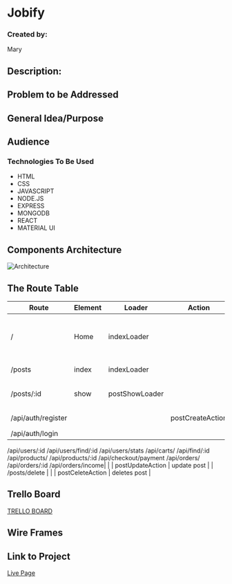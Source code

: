 # Jobify

### Created by:

Mary

## Description:



## Problem to be Addressed



## General Idea/Purpose



## Audience



### Technologies To Be Used

- HTML
- CSS
- JAVASCRIPT
- NODE.JS
- EXPRESS
- MONGODB
- REACT
- MATERIAL UI

## Components Architecture
![Architecture](https://i.imgur.com/gAmjO3q.png)

## The Route Table
| Route | Element | Loader | Action | Summary |
|-------|---------|--------|--------|---------|
| / | Home | indexLoader | | Home page will include recent posts |
| /posts | index | indexLoader |  | returns all posts|
| /posts/:id | show | postShowLoader |  | returns single post|
| /api/auth/register |  | | postCreateAction | creates post |
| /api/auth/login 
/api/users/:id 
/api/users/find/:id 
/api/users/stats 
/api/carts/
/api/find/:id
/api/products/
/api/products/:id
/api/checkout/payment 
/api/orders/
/api/orders/:id
/api/orders/income|  | | postUpdateAction | update post |
| /posts/delete |  | | postCeleteAction | deletes post |


## Trello Board

[TRELLO BOARD]()

## Wire Frames


## Link to Project

[Live Page](https://goalapp.netlify.app/)